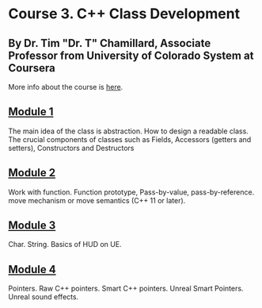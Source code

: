 # Course 3. C++ Class Development
## By Dr. Tim "Dr. T" Chamillard, Associate Professor from  University of Colorado System at Coursera

More info about the course is [here](https://www.coursera.org/learn/cpp-class-development/home/info).

## [Module 1](/Course_3_Class_Development/Module_1/Abstraction.md)
The main idea of the class is abstraction. How to design a readable class. The crucial components of classes such as Fields, Accessors (getters and setters), Constructors and Destructors

## [Module 2](/Course_3_Class_Development/Module_2/Function.md)
Work with function. Function prototype, Pass-by-value, pass-by-reference. move mechanism or move semantics (C++ 11 or later).

## [Module 3](/Course_3_Class_Development/Module_3/Module_3.md)
Char. String. Basics of HUD on UE.

## [Module 4](/Course_3_Class_Development/Module_4/Pointers.md)
Pointers. Raw C++ pointers. Smart C++ pointers. Unreal Smart Pointers. Unreal sound effects. 
